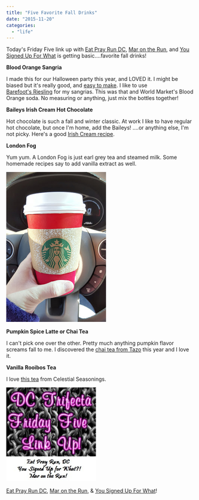 ```yaml
---
title: "Five Favorite Fall Drinks"
date: "2015-11-20"
categories: 
  - "life"
---
```


Today's Friday Five link up with [Eat Pray Run DC](http://eatprayrundc.com/), [Mar on the Run](http://marontherun.com/), and [You Signed Up For What](http://www.yousignedupforwhat.com/) is getting basic....favorite fall drinks!

**Blood Orange Sangria**

I made this for our Halloween party this year, and LOVED it. I might be biased but it's really good, and [easy to make](https://www.pinterest.com/pin/134404370106660351/). I like to use [Barefoot's Riesling](http://www.barefootwine.com/our-wine/white-wine/riesling) for my sangrias. This was that and World Market's Blood Orange soda. No measuring or anything, just mix the bottles together!

**Baileys Irish Cream Hot Chocolate**

Hot chocolate is such a fall and winter classic. At work I like to have regular hot chocolate, but once I'm home, add the Baileys! ....or anything else, I'm not picky. Here's a good [Irish Cream recipe](https://www.pinterest.com/pin/134404370106942754/).

**London Fog**

Yum yum. A London Fog is just earl grey tea and steamed milk. Some homemade recipes say to add vanilla extract as well.

[![](images/20151114_104833-01.jpeg)](http://2.bp.blogspot.com/-nx-NwlwuWPI/Vk06hsPipVI/AAAAAAAA7Gw/DECBQ_F4UhE/s1600/20151114_104833-01.jpeg)

**Pumpkin Spice Latte or Chai Tea**

I can't pick one over the other. Pretty much anything pumpkin flavor screams fall to me. I discovered the [chai tea from Tazo](http://www.tazo.com/Product/Detail/65) this year and I love it.

**Vanilla** **Rooibos Tea**

I love [this tea](http://www.celestialseasonings.com/products/rooibos/vanilla-rooibos) from Celestial Seasonings.

![image](images/tumblr_inline_nvlds65xNr1qzz1i4_540.jpg)

[Eat Pray Run DC](http://eatprayrundc.com/), [Mar on the Run](http://marontherun.com/), & [You Signed Up For What](http://www.yousignedupforwhat.com/)!
